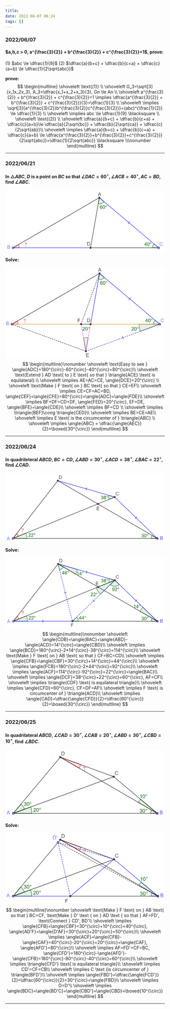 ```yaml
---
title:
date: 2022-06-07 06:24
tags: []
---
```


### 2022/06/07

#### $a,b,c > 0, a^{\frac{3}{2}} + b^{\frac{3}{2}} + c^{\frac{3}{2}}=1$, prove:
(1) $abc \le \dfrac{1}{9}$
(2) $\dfrac{a}{b+c} + \dfrac{b}{c+a} + \dfrac{c}{a+b} \le \dfrac{1}{2\sqrt{abc}}$

**prove:**
$$
\begin{multline}
\shoveleft \text{(1)} \\
\shoveleft G_3=\sqrt[3]{x_1x_2x_3}, A_3=\dfrac{x_1+x_2+x_3}{3}, Gn \le An \\
\shoveleft a^{\frac{3}{2}} + b^{\frac{3}{2}} + c^{\frac{3}{2}}=1 \implies \dfrac{a^{\frac{3}{2}} + b^{\frac{3}{2}} + c^{\frac{3}{2}}}{3}=\dfrac{1}{3} \\
\shoveleft \implies \sqrt[3]{a^{\frac{3}{2}}b^{\frac{3}{2}}c^{\frac{3}{2}}}=(abc)^{\frac{1}{2}} \le \dfrac{1}{3} \\
\shoveleft \implies abc \le \dfrac{1}{9} \blacksquare \\
\shoveleft \text{(2)} \\
\shoveleft \dfrac{a}{b+c} + \dfrac{b}{c+a} + \dfrac{c}{a+b}\le \dfrac{a}{2\sqrt{bc}} + \dfrac{b}{2\sqrt{ca}} + \dfrac{c}{2\sqrt{ab}}\\
\shoveleft \implies \dfrac{a}{b+c} + \dfrac{b}{c+a} + \dfrac{c}{a+b} \le \dfrac{a^{\frac{3}{2}}+b^{\frac{3}{2}}+c^{\frac{3}{2}}}{2\sqrt{abc}}=\dfrac{1}{2\sqrt{abc}} \blacksquare \\\nonumber
\end{multline}
$$

---

### 2022/06/21

#### In $\triangle{ABC}$, $D$ is a point on $BC$ so that $\angle{DAC}=60^{\circ}, \angle{ACB}=40^{\circ}, AC=BD$, find $\angle{ABC}$.

![image-20220621195654015](/assets/images/2022-06/image-20220621195618779.png)

**Solve:**

![image-20220621205710051](/assets/images/2022-06/image-20220621205710051.png)
$$
\begin{multline}\nonumber
\shoveleft \text{Easy to see } \angle{ADC}=180^{\circ}-60^{\circ}-40^{\circ}=80^{\circ}\\
\shoveleft \text{Extend } AD \text{ to } E \text{ so that } \triangle{ACE} \text{ is equilateral}.\\
\shoveleft \implies AE=AC=CE, \angle{DCE}=20^{\circ} \\
\shoveleft \text{Make } F \text{ on } BC \text{ so that } CE=EF\\
\shoveleft \implies CE=CF=AC=BD, \angle{CEF}=\angle{CFE}=80^{\circ}=\angle{ADC}=\angle{FDE}\\
\shoveleft \implies BF+DF=CD+DF, \angle{FED}=20^{\circ}, EF=DE, \angle{BFE}=\angle{CDE}\\
\shoveleft \implies BF=CD \\
\shoveleft \implies \triangle{BEF}\cong \triangle{CED}\\
\shoveleft \implies BE=CE=AE\\
\shoveleft \implies E \text{ is the circumcenter of } \triangle{ABC} \\
\shoveleft \implies \angle{ABC} = \dfrac{\angle{AEC}}{2}=\boxed{30^{\circ}}
\end{multline}
$$

---

### 2022/06/24

#### In quadrileteral $ABCD$, $BC=CD, \angle{ABD}=30^{\circ}, \angle{ACD}=38^{\circ}, \angle{BAC}=22^{\circ}$, find $\angle{CAD}$.

![image-20220624194446989](/assets/images/2022-06/image-20220624194446989.png)

**Solve:**

![image-20220624194334651](/assets/images/2022-06/image-20220624194334651.png)
$$
\begin{multline}\nonumber
\shoveleft \angle{CDB}=\angle{BAC}+\angle{ABD}-\angle{ACD}=14^{\circ}=\angle{CBD}\\
\shoveleft \implies \angle{BCD}=180^{\circ}-2*14^{\circ}-38^{\circ}=114^{\circ}\\
\shoveleft \text{Make } F \text{ on } AB \text{ so that } CF=BC=CD\\
\shoveleft \implies \angle{CFB}=\angle{CBF}=30^{\circ}+14^{\circ}=44^{\circ}\\
\shoveleft \implies \angle{FCB}=180^{\circ}-2*44^{\circ}=92^{\circ}\\
\shoveleft \implies \angle{ACF}=114^{\circ}-92^{\circ}=22^{\circ}=\angle{BAC}\\
\shoveleft \implies \angle{DCF}=38^{\circ}+22^{\circ}=60^{\circ}, AF=CF\\
\shoveleft \implies \triangle{CDF} \text{ is equilateral triangle}\\
\shoveleft \implies \angle{CFD}=60^{\circ}, CF=DF=AF\\
\shoveleft \implies F \text{ is circumcenter of } \triangle{ACD}\\
\shoveleft \implies \angle{CAD}=\dfrac{\angle{CFD}}{2}=\dfrac{60^{\circ}}{2}=\boxed{30^{\circ}}
\end{multline}
$$

---

### 2022/06/25

#### In quadrilateral $ABCD$, $\angle{CAD}=30^{\circ}, \angle{CAB}=20^{\circ}, \angle{ABD}=30^{\circ}, \angle{CBD}=10^{\circ}$, find $\angle{BDC}$.

![image-20220625041914354](/assets/images/2022-06/image-20220625041914354.png)

**Solve:**

![image-20220625041826709](/assets/images/2022-06/image-20220625041826709.png)
$$
\begin{multline}\nonumber
\shoveleft \text{Make } F \text{ on } AB \text{ so that } BC=CF, \text{Make } D' \text { on } AD \text { so that } AF=FD', \text{Connect } CD', BD'\\
\shoveleft \implies \angle{CFB}=\angle{CBF}=30^{\circ}+10^{\circ}=40^{\circ}, \angle{AD'F}=\angle{D'AF}=30^{\circ}+20^{\circ}=50^{\circ}\\
\shoveleft \implies \angle{ACF}=\angle{CFB}-\angle{CAF}=40^{\circ}-20^{\circ}=20^{\circ}=\angle{CAF}, \angle{AFD'}=80^{\circ}\\
\shoveleft \implies AF=FD'=CF=BC, \angle{CFD'}=180^{\circ}-\angle{AFD'}-\angle{CFB}=180^{\circ}-80^{\circ}-40^{\circ}=60^{\circ}\\
\shoveleft \implies \triangle{CFD'} \text{ is equilateral triangle}\\
\shoveleft \implies CD'=CF=CB\\
\shoveleft \implies C \text {is circumcenter of } \triangle{BFD'}\\
\shoveleft \implies \angle{FBD'}=\dfrac{\angle{FCD'}}{2}=\dfrac{60^{\circ}}{2}=30^{\circ}=\angle{FBD}\\
\shoveleft \implies D=D'\\
\shoveleft \implies \angle{BDC}=\angle{BD'C}=\angle{CBD'}=\angle{CBD}=\boxed{10^{\circ}}
\end{multline}
$$

---

